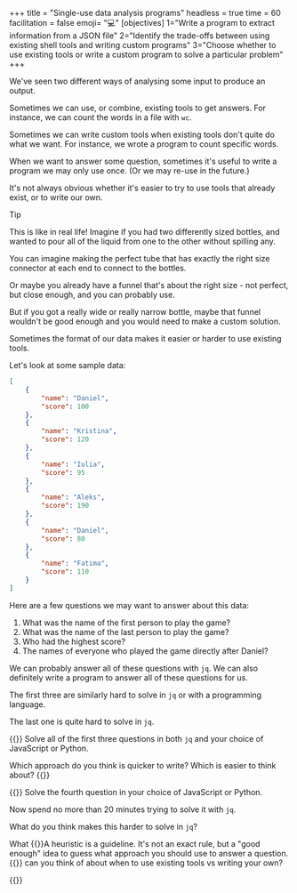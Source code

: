 +++
title = "Single-use data analysis programs"
headless = true
time = 60
facilitation = false
emoji= "💻"
[objectives]
    1="Write a program to extract information from a JSON file"
    2="Identify the trade-offs between using existing shell tools and writing custom programs"
    3="Choose whether to use existing tools or write a custom program to solve a particular problem"
+++

We've seen two different ways of analysing some input to produce an output.

Sometimes we can use, or combine, existing tools to get answers. For instance, we can count the words in a file with `wc`.

Sometimes we can write custom tools when existing tools don't quite do what we want. For instance, we wrote a program to count specific words.

When we want to answer some question, sometimes it's useful to write a program we may only use once. (Or we may re-use in the future.)

It's not always obvious whether it's easier to try to use tools that already exist, or to write our own.

> [!TIP]
>
> This is like in real life! Imagine if you had two differently sized bottles, and wanted to pour all of the liquid from one to the other without spilling any.
>
> You can imagine making the perfect tube that has exactly the right size connector at each end to connect to the bottles.
>
> Or maybe you already have a funnel that's about the right size - not perfect, but close enough, and you can probably use.
>
> But if you got a really wide or really narrow bottle, maybe that funnel wouldn't be good enough and you would need to make a custom solution.

Sometimes the format of our data makes it easier or harder to use existing tools.

Let's look at some sample data:

```json
[
    {
        "name": "Daniel",
        "score": 100
    },
    {
        "name": "Kristina",
        "score": 120
    },
    {
        "name": "Iulia",
        "score": 95
    },
    {
        "name": "Aleks",
        "score": 190
    },
    {
        "name": "Daniel",
        "score": 80
    },
    {
        "name": "Fatima",
        "score": 110
    }
]
```

Here are a few questions we may want to answer about this data:
1. What was the name of the first person to play the game?
2. What was the name of the last person to play the game?
3. Who had the highest score?
4. The names of everyone who played the game directly after Daniel?

We can probably answer all of these questions with `jq`. We can also definitely write a program to answer all of these questions for us.

The first three are similarly hard to solve in `jq` or with a programming language.

The last one is quite hard to solve in `jq`.

{{<note type="Exercise">}}
Solve all of the first three questions in both `jq` and your choice of JavaScript or Python.

Which approach do you think is quicker to write? Which is easier to think about?
{{</note>}}

{{<note type="Exercise">}}
Solve the fourth question in your choice of JavaScript or Python.

Now spend no more than 20 minutes trying to solve it with `jq`.

What do you think makes this harder to solve in `jq`?

What {{<tooltip title="heuristics">}}A heuristic is a guideline. It's not an exact rule, but a "good enough" idea to guess what approach you should use to answer a question.{{</tooltip>}} can you think of about when to use existing tools vs writing your own?

{{</note>}}
